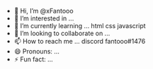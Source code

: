 - 👋 Hi, I’m @xFantooo
- 👀 I’m interested in ...
- 🌱 I’m currently learning ... html css javascript 
- 💞️ I’m looking to collaborate on ...
- 📫 How to reach me ... discord fantooo#1476
- 😄 Pronouns: ...
- ⚡ Fun fact: ...

<!---
xFantooo/xFantooo is a ✨ special ✨ repository because its `README.md` (this file) appears on your GitHub profile.
You can click the Preview link to take a look at your changes.
--->
